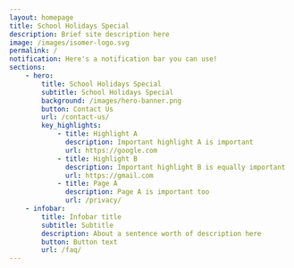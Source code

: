 ```yaml
---
layout: homepage
title: School Holidays Special
description: Brief site description here
image: /images/isomer-logo.svg
permalink: /
notification: Here's a notification bar you can use!
sections:
    - hero:
        title: School Holidays Special
        subtitle: School Holidays Special
        background: /images/hero-banner.png
        button: Contact Us
        url: /contact-us/
        key_highlights:
            - title: Highlight A
              description: Important highlight A is important
              url: https://google.com
            - title: Highlight B
              description: Important highlight B is equally important
              url: https://gmail.com
            - title: Page A
              description: Page A is important too
              url: /privacy/
    - infobar:
        title: Infobar title
        subtitle: Subtitle
        description: About a sentence worth of description here
        button: Button text
        url: /faq/
---
```


